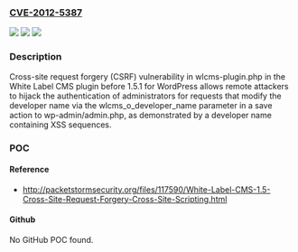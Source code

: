 ### [CVE-2012-5387](https://cve.mitre.org/cgi-bin/cvename.cgi?name=CVE-2012-5387)
![](https://img.shields.io/static/v1?label=Product&message=n%2Fa&color=blue)
![](https://img.shields.io/static/v1?label=Version&message=n%2Fa&color=blue)
![](https://img.shields.io/static/v1?label=Vulnerability&message=n%2Fa&color=brighgreen)

### Description

Cross-site request forgery (CSRF) vulnerability in wlcms-plugin.php in the White Label CMS plugin before 1.5.1 for WordPress allows remote attackers to hijack the authentication of administrators for requests that modify the developer name via the wlcms_o_developer_name parameter in a save action to wp-admin/admin.php, as demonstrated by a developer name containing XSS sequences.

### POC

#### Reference
- http://packetstormsecurity.org/files/117590/White-Label-CMS-1.5-Cross-Site-Request-Forgery-Cross-Site-Scripting.html

#### Github
No GitHub POC found.

